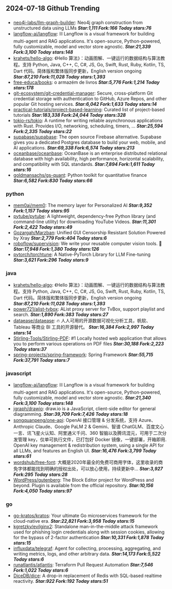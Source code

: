 ## 2024-07-18 Github Trending

### 
* [neo4j-labs/llm-graph-builder](https://github.com/neo4j-labs/llm-graph-builder): Neo4j graph construction from unstructured data using LLMs ***Star:1,111 Fork:166 Today stars:76***
* [langflow-ai/langflow](https://github.com/langflow-ai/langflow): ⛓️ Langflow is a visual framework for building multi-agent and RAG applications. It's open-source, Python-powered, fully customizable, model and vector store agnostic. ***Star:21,339 Fork:3,100 Today stars:148***
* [krahets/hello-algo](https://github.com/krahets/hello-algo): 《Hello 算法》：动画图解、一键运行的数据结构与算法教程。支持 Python, Java, C++, C, C#, JS, Go, Swift, Rust, Ruby, Kotlin, TS, Dart 代码。简体版和繁体版同步更新，English version ongoing ***Star:87,210 Fork:11,028 Today stars:1,393***
* [free-educa/books](https://github.com/free-educa/books): o armazém de livros ***Star:5,776 Fork:1,214 Today stars:178***
* [git-ecosystem/git-credential-manager](https://github.com/git-ecosystem/git-credential-manager): Secure, cross-platform Git credential storage with authentication to GitHub, Azure Repos, and other popular Git hosting services. ***Star:6,042 Fork:1,633 Today stars:14***
* [practical-tutorials/project-based-learning](https://github.com/practical-tutorials/project-based-learning): Curated list of project-based tutorials ***Star:183,338 Fork:24,044 Today stars:328***
* [tokio-rs/tokio](https://github.com/tokio-rs/tokio): A runtime for writing reliable asynchronous applications with Rust. Provides I/O, networking, scheduling, timers, ... ***Star:25,594 Fork:2,335 Today stars:22***
* [supabase/supabase](https://github.com/supabase/supabase): The open source Firebase alternative. Supabase gives you a dedicated Postgres database to build your web, mobile, and AI applications. ***Star:69,338 Fork:6,574 Today stars:213***
* [oceanbase/oceanbase](https://github.com/oceanbase/oceanbase): OceanBase is an enterprise distributed relational database with high availability, high performance, horizontal scalability, and compatibility with SQL standards. ***Star:7,894 Fork:1,611 Today stars:16***
* [goldmansachs/gs-quant](https://github.com/goldmansachs/gs-quant): Python toolkit for quantitative finance ***Star:6,582 Fork:830 Today stars:66***

### python
* [mem0ai/mem0](https://github.com/mem0ai/mem0): The memory layer for Personalized AI ***Star:9,352 Fork:1,157 Today stars:95***
* [pytube/pytube](https://github.com/pytube/pytube): A lightweight, dependency-free Python library (and command-line utility) for downloading YouTube Videos. ***Star:11,301 Fork:2,422 Today stars:49***
* [Gozargah/Marzban](https://github.com/Gozargah/Marzban): Unified GUI Censorship Resistant Solution Powered by Xray ***Star:2,779 Fork:404 Today stars:6***
* [roboflow/supervision](https://github.com/roboflow/supervision): We write your reusable computer vision tools. 💜 ***Star:17,948 Fork:1,380 Today stars:126***
* [pytorch/torchtune](https://github.com/pytorch/torchtune): A Native-PyTorch Library for LLM Fine-tuning ***Star:3,621 Fork:296 Today stars:9***

### java
* [krahets/hello-algo](https://github.com/krahets/hello-algo): 《Hello 算法》：动画图解、一键运行的数据结构与算法教程。支持 Python, Java, C++, C, C#, JS, Go, Swift, Rust, Ruby, Kotlin, TS, Dart 代码。简体版和繁体版同步更新，English version ongoing ***Star:87,210 Fork:11,028 Today stars:1,393***
* [power721/alist-tvbox](https://github.com/power721/alist-tvbox): AList proxy server for TvBox, support playlist and search. ***Star:1,890 Fork:383 Today stars:27***
* [dataease/dataease](https://github.com/dataease/dataease): 🔥 人人可用的开源数据可视化分析工具，帆软、Tableau 等商业 BI 工具的开源替代。 ***Star:16,384 Fork:2,997 Today stars:14***
* [Stirling-Tools/Stirling-PDF](https://github.com/Stirling-Tools/Stirling-PDF): #1 Locally hosted web application that allows you to perform various operations on PDF files ***Star:30,188 Fork:2,223 Today stars:37***
* [spring-projects/spring-framework](https://github.com/spring-projects/spring-framework): Spring Framework ***Star:55,715 Fork:37,791 Today stars:7***

### javascript
* [langflow-ai/langflow](https://github.com/langflow-ai/langflow): ⛓️ Langflow is a visual framework for building multi-agent and RAG applications. It's open-source, Python-powered, fully customizable, model and vector store agnostic. ***Star:21,340 Fork:3,100 Today stars:148***
* [jgraph/drawio](https://github.com/jgraph/drawio): draw.io is a JavaScript, client-side editor for general diagramming. ***Star:39,709 Fork:7,426 Today stars:18***
* [songquanpeng/one-api](https://github.com/songquanpeng/one-api): OpenAI 接口管理 & 分发系统，支持 Azure、Anthropic Claude、Google PaLM 2 & Gemini、智谱 ChatGLM、百度文心一言、讯飞星火认知、阿里通义千问、360 智脑以及腾讯混元，可用于二次分发管理 key，仅单可执行文件，已打包好 Docker 镜像，一键部署，开箱即用. OpenAI key management & redistribution system, using a single API for all LLMs, and features an English UI. ***Star:16,476 Fork:3,799 Today stars:61***
* [wordshub/free-font](https://github.com/wordshub/free-font): 大概是2020年最全的免费可商用字体，这里收录的商免字体都能找到明确的授权出处，可以放心使用，持续更新中... ***Star:3,927 Fork:295 Today stars:28***
* [WordPress/gutenberg](https://github.com/WordPress/gutenberg): The Block Editor project for WordPress and beyond. Plugin is available from the official repository. ***Star:10,156 Fork:4,050 Today stars:97***

### go
* [go-kratos/kratos](https://github.com/go-kratos/kratos): Your ultimate Go microservices framework for the cloud-native era. ***Star:22,821 Fork:3,958 Today stars:15***
* [kgretzky/evilginx2](https://github.com/kgretzky/evilginx2): Standalone man-in-the-middle attack framework used for phishing login credentials along with session cookies, allowing for the bypass of 2-factor authentication ***Star:10,331 Fork:1,878 Today stars:15***
* [influxdata/telegraf](https://github.com/influxdata/telegraf): Agent for collecting, processing, aggregating, and writing metrics, logs, and other arbitrary data. ***Star:14,173 Fork:5,522 Today stars:6***
* [runatlantis/atlantis](https://github.com/runatlantis/atlantis): Terraform Pull Request Automation ***Star:7,546 Fork:1,022 Today stars:6***
* [DiceDB/dice](https://github.com/DiceDB/dice): A drop-in replacement of Redis with SQL-based realtime reactivity. ***Star:922 Fork:192 Today stars:51***

